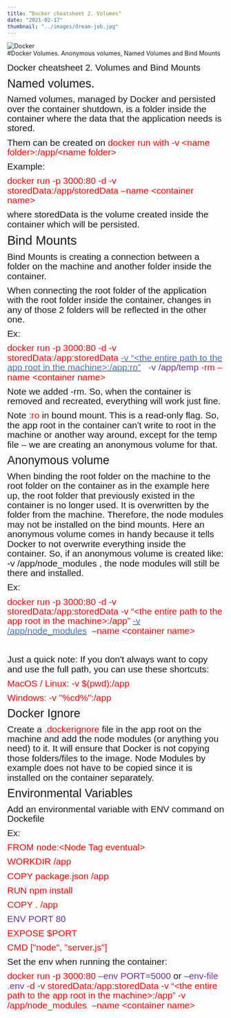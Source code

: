 ```yaml
---
title: “Docker cheatsheet 2. Volumes"
date: "2021-02-17"
thumbnail: "../images/dream-job.jpg"
---
```


![Docker](../images/2021/docker.png)
<br>
#Docker Volumes. Anonymous volumes, Named Volumes and Bind Mounts
<br>

<p style='margin-top:0in;margin-right:0in;margin-bottom:8.0pt;margin-left:0in;line-height:107%;font-size:15px;font-family:"Calibri",sans-serif;'><span style="font-size:21px;line-height:107%;">Docker cheatsheet 2. Volumes and Bind Mounts</span></p>
<p style='margin-top:0in;margin-right:0in;margin-bottom:8.0pt;margin-left:0in;line-height:107%;font-size:15px;font-family:"Calibri",sans-serif;'><span style="font-size:27px;line-height:107%;">Named volumes.</span></p>
<p style='margin-top:0in;margin-right:0in;margin-bottom:8.0pt;margin-left:0in;line-height:107%;font-size:15px;font-family:"Calibri",sans-serif;'><span style="font-size:21px;line-height:107%;">Named volumes, managed by Docker and persisted over the container shutdown, is a folder inside the container where the data that the application needs is stored.&nbsp;</span></p>
<p style='margin-top:0in;margin-right:0in;margin-bottom:8.0pt;margin-left:0in;line-height:107%;font-size:15px;font-family:"Calibri",sans-serif;'><span style="font-size:21px;line-height:107%;">Them can be created on <span style="color:red;">docker run with -v &lt;name folder&gt;:/app/&lt;name folder&gt;</span></span></p>
<p style='margin-top:0in;margin-right:0in;margin-bottom:8.0pt;margin-left:0in;line-height:107%;font-size:15px;font-family:"Calibri",sans-serif;'><span style="font-size:21px;line-height:107%;">Example:&nbsp;</span></p>
<p style='margin-top:0in;margin-right:0in;margin-bottom:8.0pt;margin-left:0in;line-height:107%;font-size:15px;font-family:"Calibri",sans-serif;'><span style="font-size:21px;line-height:107%;color:red;">docker run -p 3000:80 -d -v storedData:/app/storedData &ndash;name &lt;container name&gt;&nbsp;</span></p>
<p style='margin-top:0in;margin-right:0in;margin-bottom:8.0pt;margin-left:0in;line-height:107%;font-size:15px;font-family:"Calibri",sans-serif;'><span style="font-size:21px;line-height:107%;">where storedData is the volume created inside the container which will be persisted.</span></p>
<p style='margin-top:0in;margin-right:0in;margin-bottom:8.0pt;margin-left:0in;line-height:107%;font-size:15px;font-family:"Calibri",sans-serif;'><span style="font-size:29px;line-height:107%;">Bind Mounts</span></p>
<p style='margin-top:0in;margin-right:0in;margin-bottom:8.0pt;margin-left:0in;line-height:107%;font-size:15px;font-family:"Calibri",sans-serif;'><span style="font-size:21px;line-height:107%;">Bind Mounts is creating a connection between a folder on the machine and another folder inside the container.&nbsp;</span></p>
<p style='margin-top:0in;margin-right:0in;margin-bottom:8.0pt;margin-left:0in;line-height:107%;font-size:15px;font-family:"Calibri",sans-serif;'><span style="font-size:21px;line-height:107%;">When connecting the root folder of the application with the root folder inside the container, changes in any of those 2 folders will be reflected in the other one.&nbsp;</span></p>
<p style='margin-top:0in;margin-right:0in;margin-bottom:8.0pt;margin-left:0in;line-height:107%;font-size:15px;font-family:"Calibri",sans-serif;'><span style="font-size:21px;line-height:107%;">Ex:&nbsp;</span></p>
<p style='margin-top:0in;margin-right:0in;margin-bottom:8.0pt;margin-left:0in;line-height:107%;font-size:15px;font-family:"Calibri",sans-serif;'><span style="font-size:21px;line-height:107%;color:red;">docker run -p 3000:80 -d -v storedData:/app:storedData&nbsp;</span><u><span style="font-size:21px;line-height:107%;color:#4472C4;">-v &ldquo;&lt;the entire path to the app root in the machine&gt;:/app:ro&rdquo;</span></u><span style="font-size:21px;line-height:107%;color:#4472C4;">&nbsp; &nbsp;</span><span style="font-size:21px;line-height:107%;color:#7030A0;">-v /app/temp&nbsp;</span><span style="font-size:21px;line-height:107%;color:red;">-rm &ndash;name &lt;container name&gt;</span></p>
<p style='margin-top:0in;margin-right:0in;margin-bottom:8.0pt;margin-left:0in;line-height:107%;font-size:15px;font-family:"Calibri",sans-serif;'><span style="font-size:21px;line-height:107%;">Note we added -rm. So, when the container is removed and recreated, everything will work just fine.&nbsp;</span></p>
<p style='margin-top:0in;margin-right:0in;margin-bottom:8.0pt;margin-left:0in;line-height:107%;font-size:15px;font-family:"Calibri",sans-serif;'><span style="font-size:21px;line-height:107%;">Note <span style="color:red;">:ro&nbsp;</span>in bound mount. This is a read-only flag. So, the app root in the container can&rsquo;t write to root in the machine or another way around, except for the temp file &ndash; we are creating an anonymous volume for that.&nbsp;</span></p>
<p style='margin-top:0in;margin-right:0in;margin-bottom:8.0pt;margin-left:0in;line-height:107%;font-size:15px;font-family:"Calibri",sans-serif;'><span style="font-size:27px;line-height:107%;">Anonymous volume</span></p>
<p style='margin-top:0in;margin-right:0in;margin-bottom:8.0pt;margin-left:0in;line-height:107%;font-size:15px;font-family:"Calibri",sans-serif;'><span style="font-size:21px;line-height:107%;">When binding the root folder on the machine to the root folder on the container as in the example here up, the root folder that previously existed in the container is no longer used. It is overwritten by the folder from the machine. Therefore, the node modules may not be installed on the bind mounts. Here an anonymous volume comes in handy because it tells Docker to not overwrite everything inside the container. So, if an anonymous volume is created like: -v /app/node_modules , the node modules will still be there and installed.&nbsp;</span></p>
<p style='margin-top:0in;margin-right:0in;margin-bottom:8.0pt;margin-left:0in;line-height:107%;font-size:15px;font-family:"Calibri",sans-serif;'><span style="font-size:21px;line-height:107%;">Ex:&nbsp;</span></p>
<p style='margin-top:0in;margin-right:0in;margin-bottom:8.0pt;margin-left:0in;line-height:107%;font-size:15px;font-family:"Calibri",sans-serif;'><span style="font-size:21px;line-height:107%;color:red;">docker run -p 3000:80 -d -v storedData:/app:storedData -v &ldquo;&lt;the entire path to the app root in the machine&gt;:/app&rdquo;&nbsp;</span><u><span style="font-size:21px;line-height:107%;color:#4472C4;">-v /app/node_modules</span></u><span style="font-size:21px;line-height:107%;color:red;">&nbsp; &ndash;name &lt;container name&gt;</span></p>
<p style='margin-top:0in;margin-right:0in;margin-bottom:8.0pt;margin-left:0in;line-height:107%;font-size:15px;font-family:"Calibri",sans-serif;'><span style="font-size:21px;line-height:107%;color:red;">&nbsp;</span></p>
<p style='margin-top:0in;margin-right:0in;margin-bottom:8.0pt;margin-left:0in;line-height:107%;font-size:15px;font-family:"Calibri",sans-serif;'><span style="font-size:21px;line-height:107%;">Just a quick note: If you don&apos;t always want to copy and use the full path, you can use these shortcuts:</span></p>
<p style='margin-top:0in;margin-right:0in;margin-bottom:8.0pt;margin-left:0in;line-height:107%;font-size:15px;font-family:"Calibri",sans-serif;'><span style="font-size:21px;line-height:107%;color:red;">MacOS / Linux: -v $(pwd):/app</span></p>
<p style='margin-top:0in;margin-right:0in;margin-bottom:8.0pt;margin-left:0in;line-height:107%;font-size:15px;font-family:"Calibri",sans-serif;'><span style="font-size:21px;line-height:107%;color:red;">Windows: -v &quot;%cd%&quot;:/app</span></p>
<p style='margin-top:0in;margin-right:0in;margin-bottom:8.0pt;margin-left:0in;line-height:107%;font-size:15px;font-family:"Calibri",sans-serif;'><span style="font-size:27px;line-height:107%;">Docker Ignore</span></p>
<p style='margin-top:0in;margin-right:0in;margin-bottom:8.0pt;margin-left:0in;line-height:107%;font-size:15px;font-family:"Calibri",sans-serif;'><span style="font-size:21px;line-height:107%;">Create a <span style="color:red;">.dockerignore&nbsp;</span>file in the app root on the machine and add the node modules (or anything you need) to it. It will ensure that Docker is not copying those folders/files to the image. Node Modules by example does not have to be copied since it is installed on the container separately.</span></p>
<p style='margin-top:0in;margin-right:0in;margin-bottom:8.0pt;margin-left:0in;line-height:107%;font-size:15px;font-family:"Calibri",sans-serif;'><span style="font-size:27px;line-height:107%;">Environmental Variables</span></p>
<p style='margin-top:0in;margin-right:0in;margin-bottom:8.0pt;margin-left:0in;line-height:107%;font-size:15px;font-family:"Calibri",sans-serif;'><span style="font-size:21px;line-height:107%;">Add an environmental variable with ENV command on Dockefile</span></p>
<p style='margin-top:0in;margin-right:0in;margin-bottom:8.0pt;margin-left:0in;line-height:107%;font-size:15px;font-family:"Calibri",sans-serif;'><span style="font-size:21px;line-height:107%;">Ex:&nbsp;</span></p>
<p style='margin-top:0in;margin-right:0in;margin-bottom:8.0pt;margin-left:0in;line-height:107%;font-size:15px;font-family:"Calibri",sans-serif;'><span style="font-size:21px;line-height:107%;color:red;">FROM node:&lt;Node Tag eventual&gt;</span></p>
<p style='margin-top:0in;margin-right:0in;margin-bottom:8.0pt;margin-left:0in;line-height:107%;font-size:15px;font-family:"Calibri",sans-serif;'><span style="font-size:21px;line-height:107%;color:red;">WORKDIR /app</span></p>
<p style='margin-top:0in;margin-right:0in;margin-bottom:8.0pt;margin-left:0in;line-height:107%;font-size:15px;font-family:"Calibri",sans-serif;'><span style="font-size:21px;line-height:107%;color:red;">COPY package.json /app</span></p>
<p style='margin-top:0in;margin-right:0in;margin-bottom:8.0pt;margin-left:0in;line-height:107%;font-size:15px;font-family:"Calibri",sans-serif;'><span style="font-size:21px;line-height:107%;color:red;">RUN npm install</span></p>
<p style='margin-top:0in;margin-right:0in;margin-bottom:8.0pt;margin-left:0in;line-height:107%;font-size:15px;font-family:"Calibri",sans-serif;'><span style="font-size:21px;line-height:107%;color:red;">COPY . /app</span></p>
<p style='margin-top:0in;margin-right:0in;margin-bottom:8.0pt;margin-left:0in;line-height:107%;font-size:15px;font-family:"Calibri",sans-serif;'><span style="font-size:21px;line-height:107%;color:#7030A0;">ENV PORT 80</span></p>
<p style='margin-top:0in;margin-right:0in;margin-bottom:8.0pt;margin-left:0in;line-height:107%;font-size:15px;font-family:"Calibri",sans-serif;'><span style="font-size:21px;line-height:107%;color:red;">EXPOSE $PORT</span></p>
<p style='margin-top:0in;margin-right:0in;margin-bottom:8.0pt;margin-left:0in;line-height:107%;font-size:15px;font-family:"Calibri",sans-serif;'><span style="font-size:21px;line-height:107%;color:red;">CMD [&quot;node&quot;, &quot;server.js&quot;]</span></p>
<p style='margin-top:0in;margin-right:0in;margin-bottom:8.0pt;margin-left:0in;line-height:107%;font-size:15px;font-family:"Calibri",sans-serif;'><span style="font-size:21px;line-height:107%;">Set the env when running the container:&nbsp;</span></p>
<p style='margin-top:0in;margin-right:0in;margin-bottom:8.0pt;margin-left:0in;line-height:107%;font-size:15px;font-family:"Calibri",sans-serif;'><span style="font-size:21px;line-height:107%;color:red;">docker run -p 3000:80&nbsp;</span><span style="font-size:21px;line-height:107%;color:#7030A0;">&ndash;env PORT=5000&nbsp;</span><span style="font-size:21px;line-height:107%;">or<span style="color:#7030A0;">&nbsp;&ndash;env-file .env&nbsp;</span><span style="color:red;">-d -v storedData:/app:storedData -v &ldquo;&lt;the entire path to the app root in the machine&gt;:/app&rdquo; -v /app/node_modules &nbsp;&ndash;name &lt;container name&gt;</span></span></p>
